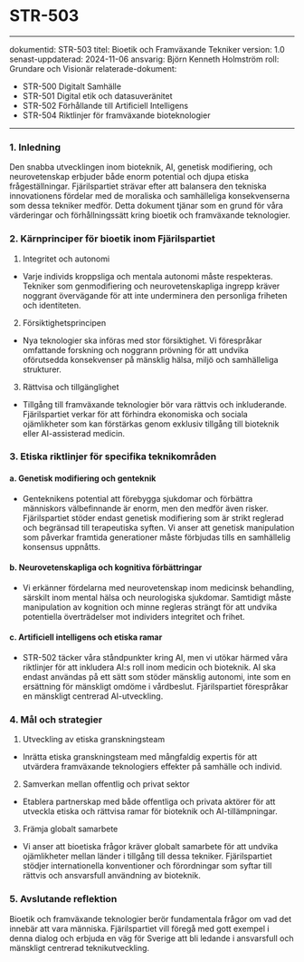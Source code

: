 # STR-503
---
dokumentid: STR-503
titel: Bioetik och Framväxande Tekniker
version: 1.0
senast-uppdaterad: 2024-11-06
ansvarig: Björn Kenneth Holmström
roll: Grundare och Visionär
relaterade-dokument:
- STR-500 Digitalt Samhälle
- STR-501 Digital etik och datasuveränitet
- STR-502 Förhållande till Artificiell Intelligens
- STR-504 Riktlinjer för framväxande bioteknologier
---

### 1. Inledning

Den snabba utvecklingen inom bioteknik, AI, genetisk modifiering, och neurovetenskap erbjuder både enorm potential och djupa etiska frågeställningar. Fjärilspartiet strävar efter att balansera den tekniska innovationens fördelar med de moraliska och samhälleliga konsekvenserna som dessa tekniker medför. Detta dokument tjänar som en grund för våra värderingar och förhållningssätt kring bioetik och framväxande teknologier.

### 2. Kärnprinciper för bioetik inom Fjärilspartiet

1. Integritet och autonomi
 - Varje individs kroppsliga och mentala autonomi måste respekteras. Tekniker som genmodifiering och neurovetenskapliga ingrepp kräver noggrant övervägande för att inte underminera den personliga friheten och identiteten.

2. Försiktighetsprincipen
 - Nya teknologier ska införas med stor försiktighet. Vi förespråkar omfattande forskning och noggrann prövning för att undvika oförutsedda konsekvenser på mänsklig hälsa, miljö och samhälleliga strukturer.

3. Rättvisa och tillgänglighet
 - Tillgång till framväxande teknologier bör vara rättvis och inkluderande. Fjärilspartiet verkar för att förhindra ekonomiska och sociala ojämlikheter som kan förstärkas genom exklusiv tillgång till bioteknik eller AI-assisterad medicin.

### 3. Etiska riktlinjer för specifika teknikområden

#### a. Genetisk modifiering och genteknik
 - Genteknikens potential att förebygga sjukdomar och förbättra människors välbefinnande är enorm, men den medför även risker. Fjärilspartiet stöder endast genetisk modifiering som är strikt reglerad och begränsad till terapeutiska syften. Vi anser att genetisk manipulation som påverkar framtida generationer måste förbjudas tills en samhällelig konsensus uppnåtts.

#### b. Neurovetenskapliga och kognitiva förbättringar
 - Vi erkänner fördelarna med neurovetenskap inom medicinsk behandling, särskilt inom mental hälsa och neurologiska sjukdomar. Samtidigt måste manipulation av kognition och minne regleras strängt för att undvika potentiella överträdelser mot individers integritet och frihet.

#### c. Artificiell intelligens och etiska ramar
 - STR-502 täcker våra ståndpunkter kring AI, men vi utökar härmed våra riktlinjer för att inkludera AI:s roll inom medicin och bioteknik. AI ska endast användas på ett sätt som stöder mänsklig autonomi, inte som en ersättning för mänskligt omdöme i vårdbeslut. Fjärilspartiet förespråkar en mänskligt centrerad AI-utveckling.

### 4. Mål och strategier

1. Utveckling av etiska granskningsteam
 - Inrätta etiska granskningsteam med mångfaldig expertis för att utvärdera framväxande teknologiers effekter på samhälle och individ.

2. Samverkan mellan offentlig och privat sektor
 - Etablera partnerskap med både offentliga och privata aktörer för att utveckla etiska och rättvisa ramar för bioteknik och AI-tillämpningar.

3. Främja globalt samarbete
 - Vi anser att bioetiska frågor kräver globalt samarbete för att undvika ojämlikheter mellan länder i tillgång till dessa tekniker. Fjärilspartiet stödjer internationella konventioner och förordningar som syftar till rättvis och ansvarsfull användning av bioteknik.

### 5. Avslutande reflektion

Bioetik och framväxande teknologier berör fundamentala frågor om vad det innebär att vara människa. Fjärilspartiet vill föregå med gott exempel i denna dialog och erbjuda en väg för Sverige att bli ledande i ansvarsfull och mänskligt centrerad teknikutveckling.

